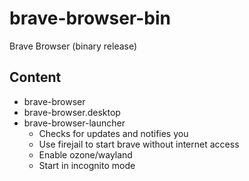 brave-browser-bin
=================

Brave Browser (binary release)

Content
-------

- brave-browser
- brave-browser.desktop
- brave-browser-launcher
  - Checks for updates and notifies you
  - Use firejail to start brave without internet access
  - Enable ozone/wayland
  - Start in incognito mode
